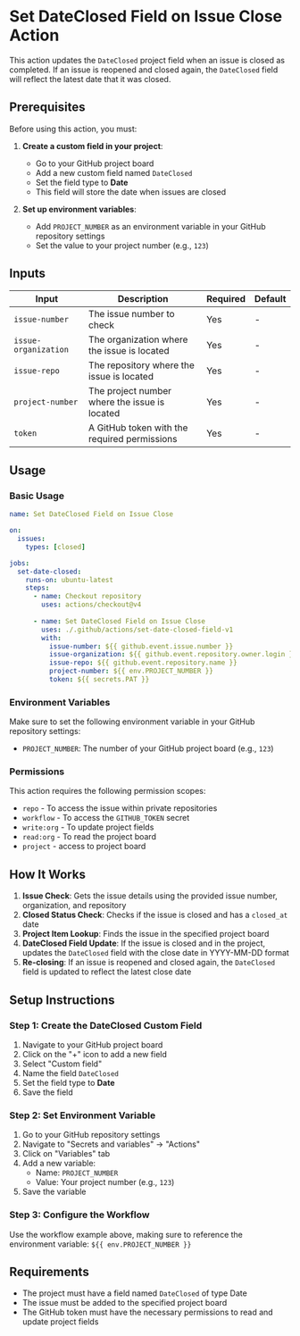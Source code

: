# Set DateClosed Field on Issue Close Action

This action updates the `DateClosed` project field when an issue is closed as completed. If an issue is reopened and closed again, the `DateClosed` field will reflect the latest date that it was closed.

## Prerequisites

Before using this action, you must:

1. **Create a custom field in your project**: 
   - Go to your GitHub project board
   - Add a new custom field named `DateClosed` 
   - Set the field type to **Date**
   - This field will store the date when issues are closed

2. **Set up environment variables**:
   - Add `PROJECT_NUMBER` as an environment variable in your GitHub repository settings
   - Set the value to your project number (e.g., `123`)

## Inputs

| Input | Description | Required | Default |
|-------|-------------|----------|---------|
| `issue-number` | The issue number to check | Yes | - |
| `issue-organization` | The organization where the issue is located | Yes | - |
| `issue-repo` | The repository where the issue is located | Yes | - |
| `project-number` | The project number where the issue is located | Yes | - |
| `token` | A GitHub token with the required permissions | Yes | - |

## Usage

### Basic Usage

```yaml
name: Set DateClosed Field on Issue Close

on:
  issues:
    types: [closed]

jobs:
  set-date-closed:
    runs-on: ubuntu-latest
    steps:
      - name: Checkout repository
        uses: actions/checkout@v4
      
      - name: Set DateClosed Field on Issue Close
        uses: ./.github/actions/set-date-closed-field-v1
        with:
          issue-number: ${{ github.event.issue.number }}
          issue-organization: ${{ github.event.repository.owner.login }}
          issue-repo: ${{ github.event.repository.name }}
          project-number: ${{ env.PROJECT_NUMBER }}
          token: ${{ secrets.PAT }} 
```

### Environment Variables

Make sure to set the following environment variable in your GitHub repository settings:

- `PROJECT_NUMBER`: The number of your GitHub project board (e.g., `123`)

### Permissions

This action requires the following permission scopes:

- `repo` - To access the issue within private repositories
- `workflow` - To access the `GITHUB_TOKEN` secret
- `write:org` - To update project fields
- `read:org` - To read the project board
- `project` - access to project board

## How It Works

1. **Issue Check**: Gets the issue details using the provided issue number, organization, and repository
2. **Closed Status Check**: Checks if the issue is closed and has a `closed_at` date
3. **Project Item Lookup**: Finds the issue in the specified project board
4. **DateClosed Field Update**: If the issue is closed and in the project, updates the `DateClosed` field with the close date in YYYY-MM-DD format
5. **Re-closing**: If an issue is reopened and closed again, the `DateClosed` field is updated to reflect the latest close date

## Setup Instructions

### Step 1: Create the DateClosed Custom Field

1. Navigate to your GitHub project board
2. Click on the "+" icon to add a new field
3. Select "Custom field"
4. Name the field `DateClosed`
5. Set the field type to **Date**
6. Save the field

### Step 2: Set Environment Variable

1. Go to your GitHub repository settings
2. Navigate to "Secrets and variables" → "Actions"
3. Click on "Variables" tab
4. Add a new variable:
   - Name: `PROJECT_NUMBER`
   - Value: Your project number (e.g., `123`)
5. Save the variable

### Step 3: Configure the Workflow

Use the workflow example above, making sure to reference the environment variable: `${{ env.PROJECT_NUMBER }}`

## Requirements

- The project must have a field named `DateClosed` of type Date
- The issue must be added to the specified project board
- The GitHub token must have the necessary permissions to read and update project fields 
